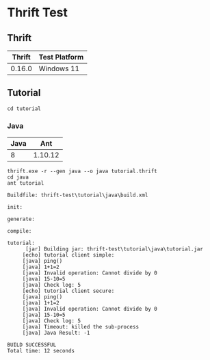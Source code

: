 # Thrift Test

## Thrift

| Thrift | Test Platform |
| ------ | ------------- |
| 0.16.0 | Windows 11    |

## Tutorial

```
cd tutorial
```

### Java

| Java | Ant     |
| ---- | ------- |
| 8    | 1.10.12 |

```
thrift.exe -r --gen java --o java tutorial.thrift
cd java
ant tutorial
```

```
Buildfile: thrift-test\tutorial\java\build.xml

init:

generate:

compile:

tutorial:
      [jar] Building jar: thrift-test\tutorial\java\tutorial.jar
     [echo] tutorial client simple:
     [java] ping()
     [java] 1+1=2
     [java] Invalid operation: Cannot divide by 0
     [java] 15-10=5
     [java] Check log: 5
     [echo] tutorial client secure:
     [java] ping()
     [java] 1+1=2
     [java] Invalid operation: Cannot divide by 0
     [java] 15-10=5
     [java] Check log: 5
     [java] Timeout: killed the sub-process
     [java] Java Result: -1

BUILD SUCCESSFUL
Total time: 12 seconds
```